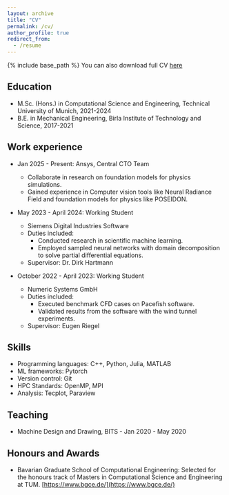 ```yaml
---
layout: archive
title: "CV"
permalink: /cv/
author_profile: true
redirect_from:
  - /resume
---
```


{% include base_path %}
You can also download full CV [here](https://aditya-phopale.github.io/files/CV.pdf)

## Education

- M.Sc. (Hons.) in Computational Science and Engineering, Technical University of Munich, 2021-2024
- B.E. in Mechanical Engineering, Birla Institute of Technology and Science, 2017-2021

## Work experience

- Jan 2025 - Present: Ansys, Central CTO Team
  - Collaborate in research on foundation models for physics simulations.
  - Gained experience in Computer vision tools like Neural Radiance Field and foundation models for
physics like POSEIDON.

- May 2023 - April 2024: Working Student

  - Siemens Digital Industries Software
  - Duties included:
    - Conducted research in scientific machine learning.
    - Employed sampled neural networks with domain decomposition to solve partial differential equations.
  - Supervisor: Dr. Dirk Hartmann

- October 2022 - April 2023: Working Student
  - Numeric Systems GmbH
  - Duties included:
    - Executed benchmark CFD cases on Pacefish software.
    - Validated results from the software with the wind tunnel experiments.
  - Supervisor: Eugen Riegel

## Skills

- Programming languages: C++, Python, Julia, MATLAB
- ML frameworks: Pytorch
- Version control: Git
- HPC Standards: OpenMP, MPI
- Analysis: Tecplot, Paraview

## Teaching

- Machine Design and Drawing, BITS - Jan 2020 - May 2020

## Honours and Awards

- Bavarian Graduate School of Computational Engineering: Selected for the honours track of Masters in Computational Science and Engineering at TUM. [https://www.bgce.de/](https://www.bgce.de/)
